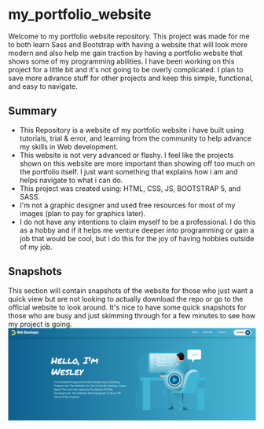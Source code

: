 # my_portfolio_website

Welcome to my portfolio website repository. This project was made for me to both learn Sass and Bootstrap with having a website that will look more modern and also help me gain traction by having a portfolio website that shows some of my programming abilities. I have been working on this project for a little bit and it's not going to be overly complicated. I plan to save more advance stuff for other projects and keep this simple, functional, and easy to navigate.

## Summary
- This Repository is a website of my portfolio website i have built using tutorials, trial & error, and learning from the community to help advance my skills in Web development.
- This website is not very advanced or flashy. I feel like the projects shown on this website are more important than showing off too much on the portfolio itself. I just want something that explains how i am and helps navigate to what i can do.
- This project was created using: HTML, CSS, JS, BOOTSTRAP 5, and SASS.
- I'm not a graphic designer and used free resources for most of my images (plan to pay for graphics later).
- I do not have any intentions to claim myself to be a professional. I do this as a hobby and if it helps me venture deeper into programming or gain a job that would be cool, but i do this for the joy of having hobbies outside of my job.

## Snapshots
This section will contain snapshots of the website for those who just want a quick view but are not looking to actually download the repo or go to the official website to look around. It's nice to have some quick snapshots for those who are busy and just skimming through for a few minutes to see how my project is going.
<br>
![Screenshot](screenshots/screenshot1.png)
